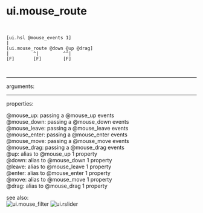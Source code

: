 # ui.mouse_route

```


[ui.hsl @mouse_events 1]
|
[ui.mouse_route @down @up @drag]
|         ^|         ^^|
[F]       [F]        [F]

            
```
---
arguments:


---
properties:

@mouse_up: passing a @mouse_up
            events<br>
@mouse_down: passing a @mouse_down
            events<br>
@mouse_leave: passing a @mouse_leave
            events<br>
@mouse_enter: passing a @mouse_enter
            events<br>
@mouse_move: passing a @mouse_move
            events<br>
@mouse_drag: passing a @mouse_drag
            events<br>
@up: alias to @mouse_up 1 property<br>
@down: alias to @mouse_down 1
            property<br>
@leave: alias to @mouse_leave 1
            property<br>
@enter: alias to @mouse_enter 1
            property<br>
@move: alias to @mouse_move 1
            property<br>
@drag: alias to @mouse_drag 1
            property<br>

see also:<br>
![ui.mouse_filter]("img/object_ui.mouse_filter.png")
![ui.rslider]("img/object_ui.rslider.png")
